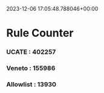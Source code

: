 2023-12-06 17:05:48.788046+00:00
# Rule Counter 
 ### UCATE : 402257

 ### Veneto : 155986

 ### Allowlist : 13930